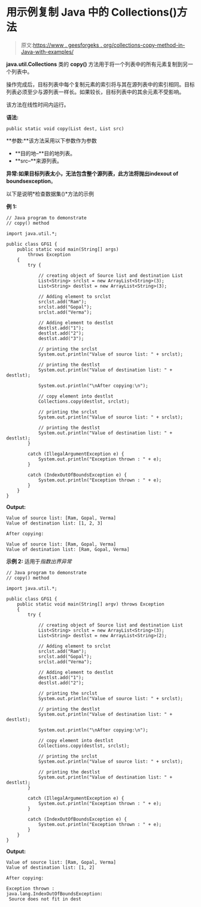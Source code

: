 # 用示例复制 Java 中的 Collections()方法

> 原文:[https://www . geesforgeks . org/collections-copy-method-in-Java-with-examples/](https://www.geeksforgeeks.org/collections-copy-method-in-java-with-examples/)

**java.util.Collections** 类的 **copy()** 方法用于将一个列表中的所有元素复制到另一个列表中。

操作完成后，目标列表中每个复制元素的索引将与其在源列表中的索引相同。目标列表必须至少与源列表一样长。如果较长，目标列表中的其余元素不受影响。

该方法在线性时间内运行。

**语法:**

```
public static void copy(List dest, List src)
```

**参数:**该方法采用以下参数作为参数

*   **目的地–**目的地列表。
*   **src–**来源列表。

**异常:**如果目标列表太小，无法包含整个源列表，此方法将抛出**indexout of boundsexception**。

以下是说明*检查数据集()*方法的示例

**例 1:**

```
// Java program to demonstrate
// copy() method

import java.util.*;

public class GFG1 {
    public static void main(String[] args)
        throws Exception
    {
        try {

            // creating object of Source list and destination List
            List<String> srclst = new ArrayList<String>(3);
            List<String> destlst = new ArrayList<String>(3);

            // Adding element to srclst
            srclst.add("Ram");
            srclst.add("Gopal");
            srclst.add("Verma");

            // Adding element to destlst
            destlst.add("1");
            destlst.add("2");
            destlst.add("3");

            // printing the srclst
            System.out.println("Value of source list: " + srclst);

            // printing the destlst
            System.out.println("Value of destination list: " + destlst);

            System.out.println("\nAfter copying:\n");

            // copy element into destlst
            Collections.copy(destlst, srclst);

            // printing the srclst
            System.out.println("Value of source list: " + srclst);

            // printing the destlst
            System.out.println("Value of destination list: " + destlst);
        }

        catch (IllegalArgumentException e) {
            System.out.println("Exception thrown : " + e);
        }

        catch (IndexOutOfBoundsException e) {
            System.out.println("Exception thrown : " + e);
        }
    }
}
```

**Output:**

```
Value of source list: [Ram, Gopal, Verma]
Value of destination list: [1, 2, 3]

After copying:

Value of source list: [Ram, Gopal, Verma]
Value of destination list: [Ram, Gopal, Verma]

```

**示例 2:** 适用于*指数出界异常*

```
// Java program to demonstrate
// copy() method

import java.util.*;

public class GFG1 {
    public static void main(String[] argv) throws Exception
    {
        try {

            // creating object of Source list and destination List
            List<String> srclst = new ArrayList<String>(3);
            List<String> destlst = new ArrayList<String>(2);

            // Adding element to srclst
            srclst.add("Ram");
            srclst.add("Gopal");
            srclst.add("Verma");

            // Adding element to destlst
            destlst.add("1");
            destlst.add("2");

            // printing the srclst
            System.out.println("Value of source list: " + srclst);

            // printing the destlst
            System.out.println("Value of destination list: " + destlst);

            System.out.println("\nAfter copying:\n");

            // copy element into destlst
            Collections.copy(destlst, srclst);

            // printing the srclst
            System.out.println("Value of source list: " + srclst);

            // printing the destlst
            System.out.println("Value of destination list: " + destlst);
        }

        catch (IllegalArgumentException e) {
            System.out.println("Exception thrown : " + e);
        }

        catch (IndexOutOfBoundsException e) {
            System.out.println("Exception thrown : " + e);
        }
    }
}
```

**Output:**

```
Value of source list: [Ram, Gopal, Verma]
Value of destination list: [1, 2]

After copying:

Exception thrown : 
java.lang.IndexOutOfBoundsException:
 Source does not fit in dest

```